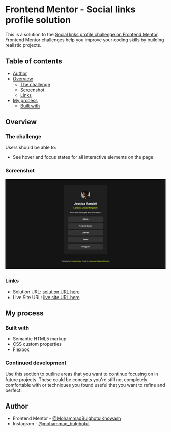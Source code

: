 # Frontend Mentor - Social links profile solution

This is a solution to the [Social links profile challenge on Frontend Mentor](https://www.frontendmentor.io/challenges/social-links-profile-UG32l9m6dQ). Frontend Mentor challenges help you improve your coding skills by building realistic projects. 

## Table of contents

- [Author](#author)
- [Overview](#overview)
  - [The challenge](#the-challenge)
  - [Screenshot](#screenshot)
  - [Links](#links)
- [My process](#my-process)
  - [Built with](#built-with)

## Overview

### The challenge

Users should be able to:

- See hover and focus states for all interactive elements on the page

### Screenshot

![](assets/images/Screenshot.png)


### Links

- Solution URL: [solution URL here](https://www.frontendmentor.io/solutions/resposive-social-link-profile-using-flexbox-fIlJyaxMX5)
- Live Site URL: [live site URL here](https://mohammadbulghotulkhowash.github.io/social-links-profile.github.io/)

## My process

### Built with

- Semantic HTML5 markup
- CSS custom properties
- Flexbox


### Continued development

Use this section to outline areas that you want to continue focusing on in future projects. These could be concepts you're still not completely comfortable with or techniques you found useful that you want to refine and perfect.

## Author

- Frontend Mentor - [@MohammadBulghotulKhowash](https://www.frontendmentor.io/profile/MohammadBulghotulKhowash)
- Instagram - [@mohammad_bulghotul](https://www.instagram.com/mohammad_bulghotul/?igsh=MXB4djU3YXRhejNheA%3D%3D)

